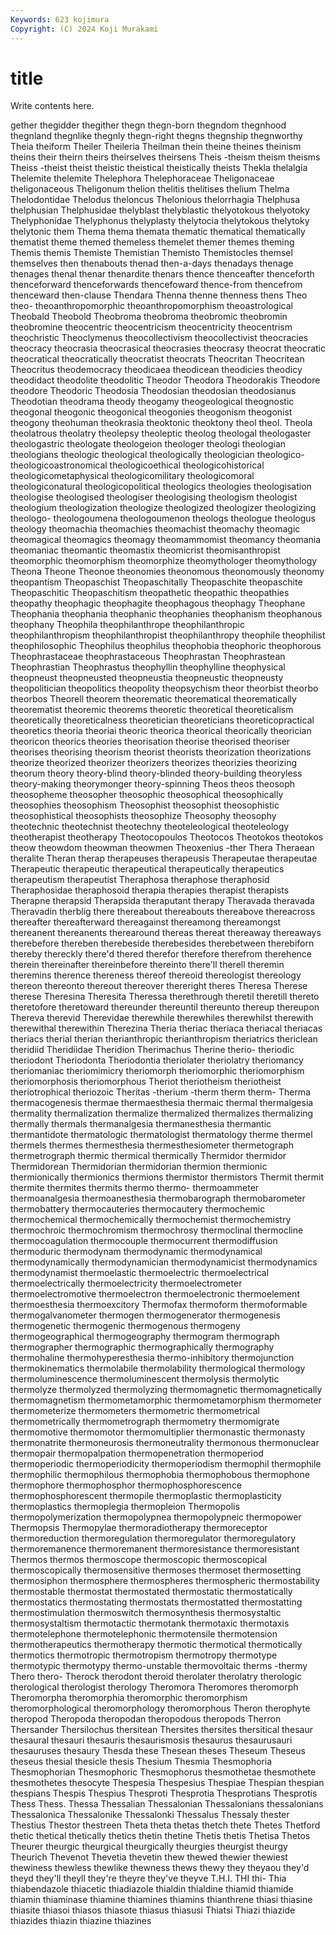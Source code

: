 ```yaml
---
Keywords: 623 kojimura
Copyright: (C) 2024 Koji Murakami
---
```


# title

Write contents here.



gether thegidder thegither thegn thegn-born
thegndom thegnhood thegnland thegnlike thegnly thegn-right thegns thegnship thegnworthy Theia
theiform Theiler Theileria Theilman thein theine theines theinism theins their
theirn theirs theirselves theirsens Theis -theism theism theisms Theiss -theist
theist theistic theistical theistically theists Thekla thelalgia Thelemite thelemite Thelephora
Thelephoraceae Theligonaceae theligonaceous Theligonum thelion thelitis thelitises thelium Thelma Thelodontidae
Thelodus theloncus Thelonious thelorrhagia Thelphusa thelphusian Thelphusidae thelyblast thelyblastic thelyotokous
thelyotoky Thelyphonidae Thelyphonus thelyplasty thelytocia thelytokous thelytoky thelytonic them Thema
thema themata thematic thematical thematically thematist theme themed themeless themelet
themer themes theming Themis themis Themiste Themistian Themisto Themistocles themsel
themselves then thenabouts thenad then-a-days thenadays thenage thenages thenal thenar
thenardite thenars thence thenceafter thenceforth thenceforward thenceforwards thencefoward thence-from thencefrom
thenceward then-clause Thendara Thenna thenne thenness thens Theo theo- theoanthropomorphic
theoanthropomorphism theoastrological Theobald Theobold Theobroma theobroma theobromic theobromin theobromine theocentric
theocentricism theocentricity theocentrism theochristic Theoclymenus theocollectivism theocollectivist theocracies theocracy theocrasia
theocrasical theocrasies theocrasy theocrat theocratic theocratical theocratically theocratist theocrats Theocritan
Theocritean Theocritus theodemocracy theodicaea theodicean theodicies theodicy theodidact theodolite theodolitic
Theodor Theodora Theodorakis Theodore theodore Theodoric Theodosia Theodosian theodosian theodosianus
Theodotian theodrama theody theogamy theogeological theognostic theogonal theogonic theogonical theogonies
theogonism theogonist theogony theohuman theokrasia theoktonic theoktony theol theol. Theola
theolatrous theolatry theolepsy theoleptic theolog theologal theologaster theologastric theologate theologeion
theologer theologi theologian theologians theologic theological theologically theologician theologico- theologicoastronomical
theologicoethical theologicohistorical theologicometaphysical theologicomilitary theologicomoral theologiconatural theologicopolitical theologics theologies theologisation
theologise theologised theologiser theologising theologism theologist theologium theologization theologize theologized
theologizer theologizing theologo- theologoumena theologoumenon theologs theologue theologus theology theomachia
theomachies theomachist theomachy theomagic theomagical theomagics theomagy theomammomist theomancy theomania
theomaniac theomantic theomastix theomicrist theomisanthropist theomorphic theomorphism theomorphize theomythologer theomythology
Theona Theone Theonoe theonomies theonomous theonomously theonomy theopantism Theopaschist Theopaschitally
Theopaschite theopaschite Theopaschitic Theopaschitism theopathetic theopathic theopathies theopathy theophagic theophagite
theophagous theophagy Theophane Theophania theophania theophanic theophanies theophanism theophanous theophany
Theophila theophilanthrope theophilanthropic theophilanthropism theophilanthropist theophilanthropy theophile theophilist theophilosophic Theophilus
theophilus theophobia theophoric theophorous Theophrastaceae theophrastaceous Theophrastan Theophrastean Theophrastian Theophrastus
theophyllin theophylline theophysical theopneust theopneusted theopneustia theopneustic theopneusty theopolitician theopolitics
theopolity theopsychism theor theorbist theorbo theorbos Theorell theorem theorematic theorematical
theorematically theorematist theoremic theorems theoretic theoretical theoreticalism theoretically theoreticalness theoretician
theoreticians theoreticopractical theoretics theoria theoriai theoric theorica theorical theorically theorician
theoricon theorics theories theorisation theorise theorised theoriser theorises theorising theorism
theorist theorists theorization theorizations theorize theorized theorizer theorizers theorizes theorizies
theorizing theorum theory theory-blind theory-blinded theory-building theoryless theory-making theorymonger theory-spinning
Theos theos theosoph theosopheme theosopher theosophic theosophical theosophically theosophies theosophism
Theosophist theosophist theosophistic theosophistical theosophists theosophize Theosophy theosophy theotechnic theotechnist
theotechny theoteleological theoteleology theotherapist theotherapy Theotocopoulos Theotocos Theotokos theotokos theow
theowdom theowman theowmen Theoxenius -ther Thera Theraean theralite Theran therap
therapeuses therapeusis Therapeutae therapeutae Therapeutic therapeutic therapeutical therapeutically therapeutics therapeutism
therapeutist Theraphosa theraphose theraphosid Theraphosidae theraphosoid therapia therapies therapist therapists
Therapne therapsid Therapsida theraputant therapy Theravada theravada Theravadin therblig there
thereabout thereabouts thereabove thereacross thereafter thereafterward thereagainst thereamong thereamongst thereanent
thereanents therearound thereas thereat thereaway thereaways therebefore thereben therebeside therebesides
therebetween therebiforn thereby thereckly there'd thered therefor therefore therefrom therehence
therein thereinafter thereinbefore thereinto there'll therell theremin theremins therence thereness
thereof thereoid thereologist thereology thereon thereonto thereout thereover thereright theres
Theresa Therese therese Theresina Theresita Theressa therethrough theretil theretill thereto
theretofore theretoward thereunder thereuntil thereunto thereup thereupon Thereva therevid Therevidae
therewhile therewhiles therewhilst therewith therewithal therewithin Therezina Theria theriac theriaca
theriacal theriacas theriacs therial therian therianthropic therianthropism theriatrics thericlean theridiid
Theridiidae Theridion Therimachus Therine therio- theriodic theriodont Theriodonta Theriodontia theriolater
theriolatry theriomancy theriomaniac theriomimicry theriomorph theriomorphic theriomorphism theriomorphosis theriomorphous Theriot
theriotheism theriotheist theriotrophical theriozoic Theritas -therium -therm therm therm- Therma
thermacogenesis thermae thermaesthesia thermaic thermal thermalgesia thermality thermalization thermalize thermalized
thermalizes thermalizing thermally thermals thermanalgesia thermanesthesia thermantic thermantidote thermatologic thermatologist
thermatology therme thermel thermels thermes thermesthesia thermesthesiometer thermetograph thermetrograph thermic
thermical thermically Thermidor thermidor Thermidorean Thermidorian thermidorian thermion thermionic thermionically
thermionics thermions thermistor thermistors Thermit thermit thermite thermites thermits thermo
thermo- thermoammeter thermoanalgesia thermoanesthesia thermobarograph thermobarometer thermobattery thermocauteries thermocautery thermochemic
thermochemical thermochemically thermochemist thermochemistry thermochroic thermochromism thermochrosy thermoclinal thermocline thermocoagulation
thermocouple thermocurrent thermodiffusion thermoduric thermodynam thermodynamic thermodynamical thermodynamically thermodynamician thermodynamicist
thermodynamics thermodynamist thermoelastic thermoelectric thermoelectrical thermoelectrically thermoelectricity thermoelectrometer thermoelectromotive thermoelectron
thermoelectronic thermoelement thermoesthesia thermoexcitory Thermofax thermoform thermoformable thermogalvanometer thermogen thermogenerator
thermogenesis thermogenetic thermogenic thermogenous thermogeny thermogeographical thermogeography thermogram thermograph thermographer
thermographic thermographically thermography thermohaline thermohyperesthesia thermo-inhibitory thermojunction thermokinematics thermolabile thermolability
thermological thermology thermoluminescence thermoluminescent thermolysis thermolytic thermolyze thermolyzed thermolyzing thermomagnetic
thermomagnetically thermomagnetism thermometamorphic thermometamorphism thermometer thermometerize thermometers thermometric thermometrical thermometrically
thermometrograph thermometry thermomigrate thermomotive thermomotor thermomultiplier thermonastic thermonasty thermonatrite thermoneurosis
thermoneutrality thermonous thermonuclear thermopair thermopalpation thermopenetration thermoperiod thermoperiodic thermoperiodicity thermoperiodism
thermophil thermophile thermophilic thermophilous thermophobia thermophobous thermophone thermophore thermophosphor thermophosphorescence
thermophosphorescent thermopile thermoplastic thermoplasticity thermoplastics thermoplegia thermopleion Thermopolis thermopolymerization thermopolypnea
thermopolypneic thermopower Thermopsis Thermopylae thermoradiotherapy thermoreceptor thermoreduction thermoregulation thermoregulator thermoregulatory
thermoremanence thermoremanent thermoresistance thermoresistant Thermos thermos thermoscope thermoscopic thermoscopical thermoscopically
thermosensitive thermoses thermoset thermosetting thermosiphon thermosphere thermospheres thermospheric thermostability thermostable
thermostat thermostated thermostatic thermostatically thermostatics thermostating thermostats thermostatted thermostatting thermostimulation
thermoswitch thermosynthesis thermosystaltic thermosystaltism thermotactic thermotank thermotaxic thermotaxis thermotelephone thermotelephonic
thermotensile thermotension thermotherapeutics thermotherapy thermotic thermotical thermotically thermotics thermotropic thermotropism
thermotropy thermotype thermotypic thermotypy thermo-unstable thermovoltaic therms -thermy Thero thero-
Therock therodont theroid therolater therolatry therologic therological therologist therology Theromora
Theromores theromorph Theromorpha theromorphia theromorphic theromorphism theromorphological theromorphology theromorphous Theron
therophyte theropod Theropoda theropodan theropodous theropods Therron Thersander Thersilochus thersitean
Thersites thersites thersitical thesaur thesaural thesauri thesauris thesaurismosis thesaurus thesaurusauri
thesauruses thesaury Thesda these Thesean theses Theseum Theseus theseus thesial
thesicle thesis Thesium Thesmia Thesmophoria Thesmophorian Thesmophoric Thesmophorus thesmothetae thesmothete
thesmothetes thesocyte Thespesia Thespesius Thespiae Thespian thespian thespians Thespis Thespius
Thesproti Thesprotia Thesprotians Thesprotis Thess Thess. Thessa Thessalian Thessalonian Thessalonians
thessalonians Thessalonica Thessalonike Thessalonki Thessalus Thessaly thester Thestius Thestor thestreen
Theta theta thetas thetch thete Thetes Thetford thetic thetical thetically
thetics thetin thetine Thetis thetis Thetisa Thetos Theurer theurgic theurgical
theurgically theurgies theurgist theurgy Theurich Thevenot Thevetia thevetin thew thewed
thewier thewiest thewiness thewless thewlike thewness thews thewy they theyaou
they'd theyd they'll theyll they're theyre they've theyve T.H.I. THI
thi- Thia thiabendazole thiacetic thiadiazole thialdin thialdine thiamid thiamide thiamin
thiaminase thiamine thiamines thiamins thianthrene thiasi thiasine thiasite thiasoi thiasos
thiasote thiasus thiasusi Thiatsi Thiazi thiazide thiazides thiazin thiazine thiazines
